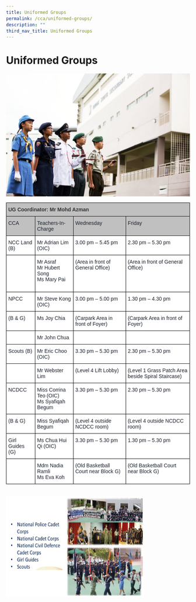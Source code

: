 ```yaml
---
title: Uniformed Groups
permalink: /cca/uniformed-groups/
description: ""
third_nav_title: Uniformed Groups
---
```

Uniformed Groups
================

![Uniformed Groups](/images/Uniformed-Group.jpg)

<style type="text/css">
.tg  {border-collapse:collapse;border-spacing:0;}
.tg td{border-color:black;border-style:solid;border-width:1px;font-family:Arial, sans-serif;font-size:14px;
  overflow:hidden;padding:10px 5px;word-break:normal;}
.tg th{border-color:black;border-style:solid;border-width:1px;font-family:Arial, sans-serif;font-size:14px;
  font-weight:normal;overflow:hidden;padding:10px 5px;word-break:normal;}
.tg .tg-b5tn{background-color:#c0c0c0;color:#323232;font-weight:bold;text-align:left;vertical-align:top}
.tg .tg-pkve{background-color:#c0c0c0;color:#1A202C;text-align:left;vertical-align:top}
.tg .tg-ryel{background-color:#FFF;color:#1A202C;text-align:left;vertical-align:top}
</style>
<table class="tg">
<thead>
  <tr>
    <th class="tg-b5tn" colspan="4"><span style="color:#323232">UG Coordinator: Mr Mohd Azman</span></th>
  </tr>
</thead>
<tbody>
  <tr>
    <td class="tg-pkve">CCA</td>
    <td class="tg-pkve">Teachers-In-Charge</td>
    <td class="tg-pkve">Wednesday</td>
    <td class="tg-pkve">Friday</td>
  </tr>
  <tr>
    <td class="tg-ryel">NCC Land (B)</td>
    <td class="tg-ryel">Mr Adrian Lim (OIC)</td>
    <td class="tg-ryel">3.00 pm – 5.45 pm</td>
    <td class="tg-ryel">2.30 pm – 5.30 pm</td>
  </tr>
  <tr>
    <td class="tg-ryel"></td>
    <td class="tg-ryel">Mr Asraf<br>Mr Hubert Song<br>Ms Mary Pai<br><br></td>
    <td class="tg-ryel">(Area in front of General Office)</td>
    <td class="tg-ryel">(Area in front of General Office)</td>
  </tr>
  <tr>
    <td class="tg-ryel">NPCC</td>
    <td class="tg-ryel">Mr Steve Kong (OIC)</td>
    <td class="tg-ryel">3.00 pm – 5.00 pm</td>
    <td class="tg-ryel">1.30 pm – 4.30 pm</td>
  </tr>
  <tr>
    <td class="tg-ryel">(B &amp; G)</td>
    <td class="tg-ryel">Ms Joy Chia</td>
    <td class="tg-ryel">(Carpark Area in front of Foyer)</td>
    <td class="tg-ryel">(Carpark Area in front of Foyer)</td>
  </tr>
  <tr>
    <td class="tg-ryel"></td>
    <td class="tg-ryel">Mr John Chua</td>
    <td class="tg-ryel"></td>
    <td class="tg-ryel"></td>
  </tr>
  <tr>
    <td class="tg-ryel">Scouts (B)</td>
    <td class="tg-ryel">Mr Eric Choo (OIC)</td>
    <td class="tg-ryel">3.30 pm – 5.30 pm</td>
    <td class="tg-ryel">2.30 pm – 5.30 pm</td>
  </tr>
  <tr>
    <td class="tg-ryel"></td>
    <td class="tg-ryel">Mr Webster Lim</td>
    <td class="tg-ryel">(Level 4 Lift Lobby)</td>
    <td class="tg-ryel">(Level 1 Grass Patch Area beside Spiral Staircase)</td>
  </tr>
  <tr>
    <td class="tg-ryel">NCDCC</td>
    <td class="tg-ryel">Miss Corrina Teo (OIC)<br>Ms Syafiqah Begum <br></td>
    <td class="tg-ryel">3.30 pm – 5.30 pm</td>
    <td class="tg-ryel">2.30 pm – 5.30 pm</td>
  </tr>
  <tr>
    <td class="tg-ryel">(B &amp; G)</td>
    <td class="tg-ryel">Miss Syafiqah Begum</td>
    <td class="tg-ryel">(Level 4 outside NCDCC room)</td>
    <td class="tg-ryel">(Level 4 outside NCDCC room)</td>
  </tr>
  <tr>
    <td class="tg-ryel">Girl Guides (G)</td>
    <td class="tg-ryel">Ms Chua Hui Qi (OIC)</td>
    <td class="tg-ryel">3.30 pm – 5.30 pm</td>
    <td class="tg-ryel">1.30 pm – 5.30 pm</td>
  </tr>
  <tr>
    <td class="tg-ryel"></td>
    <td class="tg-ryel">Mdm Nadia Ramli<br>Ms Eva Koh<br></td>
    <td class="tg-ryel">(Old Basketball Court near Block G)</td>
    <td class="tg-ryel">(Old Basketball Court near Block G)</td>
  </tr>
</tbody>
</table>

<br>


<img src="/images/UG.png" style="width:75%">